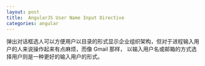 ```yaml
---
layout: post
title:  AngularJS User Name Input Directive 
categories: angular
---
```


弹出对话框选人可以方便用户以目录的形式显示企业组织架构，但对于进程输入用户的人来说操作起来有点麻烦，而像 Gmail 那样，
以输入用户名或邮箱的方式选择用户则是一种更好的输入用户的形式。
